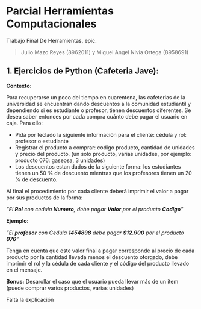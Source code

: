 # Parcial Herramientas Computacionales
Trabajo Final De Herramientas, epic.
> Julio Mazo Reyes (8962011) y Miguel Angel Nivia Ortega (8958691)

## 1. Ejercicios de Python (Cafeteria Jave):
**Contexto:** 

Para recuperarse un poco del tiempo en cuarentena, las cafeterias de la universidad se encuentran dando descuentos a la comunidad estudiantil y dependiendo si es estudiante o profesor, tienen descuentos diferentes. Se desea saber entonces por cada compra cuánto debe pagar el usuario en caja. Para ello:
* Pida por teclado la siguiente información para el cliente: cédula y rol: profesor o estudiante
* Registrar el producto a comprar: codigo producto, cantidad de unidades y precio del producto. (un solo producto, varias unidades, por ejemplo: producto 076: gaseosa, 3 unidades)
* Los descuentos estan dados de la siguiente forma: los estudiantes tienen un 50 % de descuento mientras que los profesores tienen un 20 % de descuento.

Al final el procedimiento por cada cliente deberá imprimir el valor a pagar por sus productos de la forma: 

*”El **Rol** con cedula **Numero**, debe pagar **Valor** por el producto **Codigo**”*

**Ejemplo:** 

*”El **profesor** con Cedula **1454898** debe pagar **$12.900** por el producto **076**”* 

Tenga en cuenta que este valor final a pagar corresponde al precio de cada producto por la
cantidad llevada menos el descuento otorgado, debe imprimir el rol y la cédula de cada cliente
y el código del producto llevado en el mensaje.

**Bonus:** Desarollar el caso que el usuario pueda llevar más de un item (puede comprar varios
productos, varias unidades)

Falta la explicación

